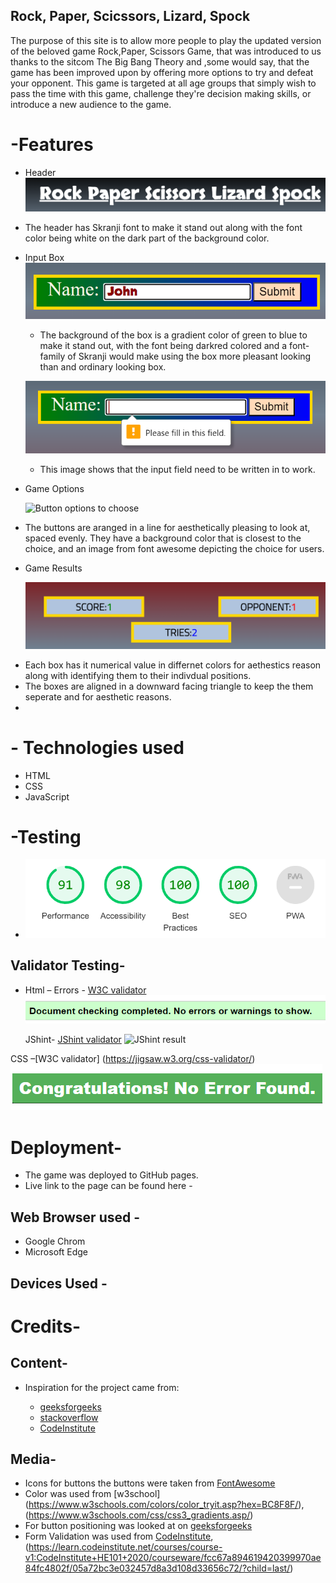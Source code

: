 ## Rock, Paper, Scicssors, Lizard, Spock

The purpose of this site is to allow more people to play the updated version of the beloved game Rock,Paper, Scissors Game, that was introduced to us thanks to the sitcom The Big Bang Theory and ,some would say, that the game has been improved upon by offering more options to try and defeat your opponent.
This game is targeted at all age groups that simply wish to pass the time with this game, challenge they're decision making skills, or introduce a new audience to the game.

# -Features

- Header
 ![Header](assets/images/js_header.png)

* The header has Skranji font to make it stand out along with the font color being white on the dark part of the background color.

- Input Box
  ![Clear input field](assets/images/js_input.png)

  * The background of the box is a gradient color of green to blue to make it stand out, with the font being darkred colored and a font-family of Skranji would make using the box more pleasant looking than and ordinary looking box.
  
  ![Input field needing content](assets/images/js_input_required.png)
  - This image shows that the input field need to be written in to work.  

* Game Options

  ![Button options to choose](assets/images/js-choices.png)

 - The buttons are aranged in a line for aesthetically pleasing to look at, spaced evenly. They have a background color that is closest to the choice, and an image from font awesome depicting the choice for users.

* Game Results

  ![Results](assets/images/js_scoring_boxes.png)

- Each box has it numerical value in differnet colors for aethestics reason along with identifying them to their indivdual positions.
- The boxes are aligned in a downward facing triangle to keep the them seperate and for aesthetic reasons.
- 
# - Technologies used

- HTML
- CSS
- JavaScript

# -Testing

- ![lighthouse result](assets/images/lighthouse_validation.png)

## Validator Testing-

- Html – Errors - [W3C validator](https://validator.we.org/)
  ![Html validator result](assets/images/html_validation.png)

  JShint- [JShint validator](https://jshint.com/)
  ![JShint result](assets/images/)

CSS –[W3C validator] (<https://jigsaw.w3.org/css-validator/>)
![css result](assets/images/css_validation.png)

# Deployment-

- The game was deployed to GitHub pages.
- Live link to the page can be found here -
  
## Web Browser used -

- Google Chrom
- Microsoft Edge

## Devices Used -

# Credits-

## Content-

* Inspiration for the project came from:

  - [geeksforgeeks](https://www.geeksforgeeks.org/rock-paper-and-scissor-game-using-javascript/)
  - [stackoverflow](https://stackoverflow.com/questions/22623331/rock-paper-scissors-lizard-spock-in-javascript/)
  - [CodeInstitute](https://learn.codeinstitute.net/courses/course-v1:CodeInstitute+JSE_PAGPPF+2021_Q2/courseware/30137de05cd847d1a6b6d2c7338c4655/c3bd296fe9d643af86e76e830e1470dd/)

## Media-

- Icons for buttons the buttons were taken from [FontAwesome](https://fontawesome.com/)
- Color was used from [w3school] (https://www.w3schools.com/colors/color_tryit.asp?hex=BC8F8F/),
  (https://www.w3schools.com/css/css3_gradients.asp/)
- For button positioning was looked at on [geeksforgeeks](https://www.geeksforgeeks.org/rock-paper-and-scissor-game-using-javascript/)
- Form Validation was used from [CodeInstitute](https://learn.codeinstitute.net/courses/course-v1:CodeInstitute+HE101+2020/courseware/fcc67a894619420399970ae84fc4802f/05a72bc3e032457d8a3d108d33656c72/?child=last/), (https://learn.codeinstitute.net/courses/course-v1:CodeInstitute+HE101+2020/courseware/fcc67a894619420399970ae84fc4802f/05a72bc3e032457d8a3d108d33656c72/?child=last/)

